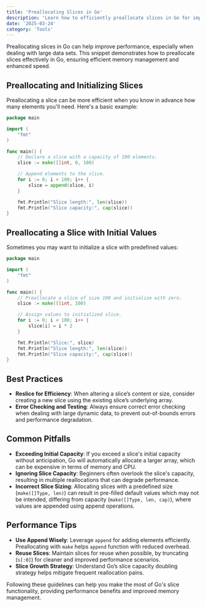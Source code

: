 ```yaml
---
title: 'Preallocating Slices in Go'
description: 'Learn how to efficiently preallocate slices in Go for improved performance and memory management'
date: '2025-03-24'
category: 'Tools'
---
```


Preallocating slices in Go can help improve performance, especially when dealing with large data sets. This snippet demonstrates how to preallocate slices effectively in Go, ensuring efficient memory management and enhanced speed.

## Preallocating and Initializing Slices

Preallocating a slice can be more efficient when you know in advance how many elements you'll need. Here's a basic example:

```go
package main

import (
	"fmt"
)

func main() {
	// Declare a slice with a capacity of 100 elements.
	slice := make([]int, 0, 100)

	// Append elements to the slice.
	for i := 0; i < 100; i++ {
		slice = append(slice, i)
	}

	fmt.Println("Slice length:", len(slice))
	fmt.Println("Slice capacity:", cap(slice))
}
```

## Preallocating a Slice with Initial Values

Sometimes you may want to initialize a slice with predefined values:

```go
package main

import (
	"fmt"
)

func main() {
	// Preallocate a slice of size 100 and initialize with zero.
	slice := make([]int, 100)

	// Assign values to initialized slice.
	for i := 0; i < 100; i++ {
		slice[i] = i * 2
	}

	fmt.Println("Slice:", slice)
	fmt.Println("Slice length:", len(slice))
	fmt.Println("Slice capacity:", cap(slice))
}
```

## Best Practices

- **Reslice for Efficiency**: When altering a slice’s content or size, consider creating a new slice using the existing slice’s underlying array.
- **Error Checking and Testing**: Always ensure correct error checking when dealing with large dynamic data, to prevent out-of-bounds errors and performance degradation.

## Common Pitfalls

- **Exceeding Initial Capacity**: If you exceed a slice's initial capacity without anticipation, Go will automatically allocate a larger array, which can be expensive in terms of memory and CPU.
- **Ignoring Slice Capacity**: Beginners often overlook the slice's capacity, resulting in multiple reallocations that can degrade performance.
- **Incorrect Slice Sizing**: Allocating slices with a predefined size (`make([]Type, len)`) can result in pre-filled default values which may not be intended, differing from capacity (`make([]Type, len, cap)`), where values are appended using append operations.

## Performance Tips

- **Use Append Wisely**: Leverage `append` for adding elements efficiently. Preallocating with `make` helps `append` function with reduced overhead.
- **Reuse Slices**: Maintain slices for reuse when possible, by truncating (`s[:0]`) for cleaner and improved performance scenarios.
- **Slice Growth Strategy**: Understand Go’s slice capacity doubling strategy helps mitigate frequent reallocation pains.

Following these guidelines can help you make the most of Go's slice functionality, providing performance benefits and improved memory management.